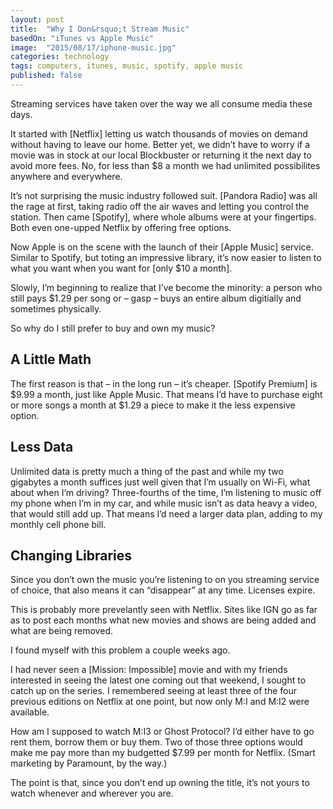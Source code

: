 ```yaml
---
layout: post
title:  "Why I Don&rsquo;t Stream Music"
basedOn: "iTunes vs Apple Music"
image:  "2015/08/17/iphone-music.jpg"
categories: technology
tags: computers, itunes, music, spotify, apple music
published: false
---
```


Streaming services have taken over the way we all consume media these days. 

It started with [Netflix] letting us watch thousands of movies on demand without having to leave our home. Better yet, we didn&rsquo;t have to worry if a movie was in stock at our local Blockbuster or returning it the next day to avoid more fees. No, for less than $8 a month we had unlimited possibilites anywhere and everywhere.

It&rsquo;s not surprising the music industry followed suit. [Pandora Radio] was all the rage at first, taking radio off the air waves and letting you control the station. Then came [Spotify], where whole albums were at your fingertips. Both even one-upped Netflix by offering free options.

Now Apple is on the scene with the launch of their [Apple Music] service. Similar to Spotify, but toting an impressive library, it&rsquo;s now easier to listen to what you want when you want for [only $10 a month].

Slowly, I&rsquo;m beginning to realize that I&rsquo;ve become the minority: a person who still pays $1.29 per song or &ndash; gasp &ndash; buys an entire album digitially and sometimes physically.

So why do I still prefer to buy and own my music?

## A Little Math
The first reason is that &ndash; in the long run &ndash; it&rsquo;s cheaper. [Spotify Premium] is $9.99 a month, just like Apple Music. That means I&rsquo;d have to purchase eight or more songs a month at $1.29 a piece to make it the less expensive option.

## Less Data
Unlimited data is pretty much a thing of the past and while my two gigabytes a month suffices just well given that I&rsquo;m usually on Wi-Fi, what about when I&rsquo;m driving? Three-fourths of the time, I&rsquo;m listening to music off my phone when I&rsquo;m in my car, and while music isn&rsquo;t as data heavy a video, that would still add up. That means I&rsquo;d need a larger data plan, adding to my monthly cell phone bill.

## Changing Libraries
Since you don&rsquo;t own the music you&rsquo;re listening to on you streaming service of choice, that also means it can &ldquo;disappear&rdquo; at any time. Licenses expire.

This is probably more prevelantly seen with Netflix. Sites like IGN go as far as to post each months what new movies and shows are being added and what are being removed.

I found myself with this problem a couple weeks ago.

I had never seen a [Mission: Impossible] movie and with my friends interested in seeing the latest one coming out that weekend, I sought to catch up on the series. I remembered seeing at least three of the four previous editions on Netflix at one point, but now only M:I and M:I2 were available.

How am I supposed to watch M:I3 or Ghost Protocol? I&rsquo;d either have to go rent them, borrow them or buy them. Two of those three options would make me pay more than my budgetted $7.99 per month for Netflix. (Smart marketing by Paramount, by the way.)

The point is that, since you don&rsquo;t end up owning the title, it&rsquo;s not yours to watch whenever and wherever you are.
